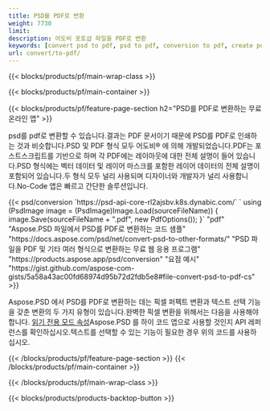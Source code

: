 ```yaml
---
title: PSD를 PDF로 변환
weight: 7730
limit: 
description: 어도비 포토샵 파일을 PDF로 변환
keywords: [convert psd to pdf, psd to pdf, conversion to pdf, create pdf from psd, print psd as pdf]
url: convert/to-pdf/
---
```


{{< blocks/products/pf/main-wrap-class >}}

{{< blocks/products/pf/main-container >}}

{{< blocks/products/pf/feature-page-section h2="PSD를 PDF로 변환하는 무료 온라인 앱" >}}
<p>psd를 pdf로 변환할 수 있습니다.결과는 PDF 문서이기 때문에 PSD를 PDF로 인쇄하는 것과 비슷합니다.PSD 및 PDF 형식 모두 어도비® 에 의해 개발되었습니다.PDF는 포스트스크립트를 기반으로 하며 각 PDF에는 레이아웃에 대한 전체 설명이 들어 있습니다.PSD 형식에는 벡터 데이터 및 레이어 마스크를 포함한 레이어 데이터의 전체 설명이 포함되어 있습니다.두 형식 모두 널리 사용되며 디자이너와 개발자가 널리 사용합니다.No-Code 앱은 빠르고 간단한 솔루션입니다.</p>
{{< psd/conversion `https://psd-api-core-rl2ajsbv.k8s.dynabic.com/` 
`    using (PsdImage image = (PsdImage)Image.Load(sourceFileName))
    {
        image.Save(sourceFileName + ".pdf", new PdfOptions());
    }` 
	"pdf" 
"Aspose.PSD 파일에서 PSD를 PDF로 변환하는 코드 샘플"  "https://docs.aspose.com/psd/net/convert-psd-to-other-formats/" 
"PSD 파일을 PDF 및 기타 여러 형식으로 변환하는 무료 웹 응용 프로그램" "https://products.aspose.app/psd/conversion" 
"요점 예시" "https://gist.github.com/aspose-com-gists/5a58a43ac00fd68974d95b72d2fdb5e8#file-convert-psd-to-pdf-cs" >}}
<p>Aspose.PSD 에서 PSD를 PDF로 변환하는 데는 픽셀 퍼펙트 변환과 텍스트 선택 기능을 갖춘 변환의 두 가지 유형이 있습니다.완벽한 픽셀 변환을 위해서는 다음을 사용해야 합니다. <a href="https://reference.aspose.com/psd/net/aspose.psd.imageloadoptions/psdloadoptions/readonlymode/">읽기 전용 모드 속성</a>Aspose.PSD 를 하이 코드 앱으로 사용할 것인지 API 레퍼런스를 확인하십시오.텍스트를 선택할 수 있는 기능이 필요한 경우 위의 코드를 사용하십시오.</p>
{{< /blocks/products/pf/feature-page-section >}}
{{< /blocks/products/pf/main-container >}}


{{< /blocks/products/pf/main-wrap-class >}}

{{< blocks/products/products-backtop-button >}}
